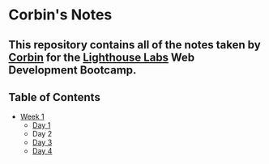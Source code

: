 # Corbin's Notes

## This repository contains all of the notes taken by [Corbin](https://github.com/Cheryet) for the [Lighthouse Labs](https://www.lighthouselabs.ca/) Web Development Bootcamp.

## Table of Contents

* [Week 1](/Week_1)
  * [Day 1](/Week_1/Day_1/)
  *  Day 2
  * [Day 3](/Week_1/Day_3/)
  * [Day 4](/Week_1/Day_4/)
  